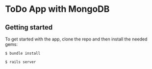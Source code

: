 # ToDo App with MongoDB

## Getting started

To get started with the app, clone the repo and then install the needed gems:

```
$ bundle install
```

```
$ rails server
```
